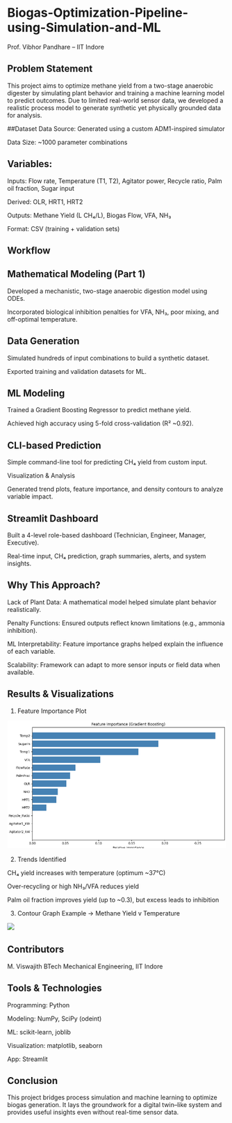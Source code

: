 # Biogas-Optimization-Pipeline-using-Simulation-and-ML
Prof. Vibhor Pandhare – IIT Indore

## Problem Statement
This project aims to optimize methane yield from a two-stage anaerobic digester by simulating plant behavior and training a machine learning model to predict outcomes. Due to limited real-world sensor data, we developed a realistic process model to generate synthetic yet physically grounded data for analysis.

##Dataset
Data Source: Generated using a custom ADM1-inspired simulator

Data Size: ~1000 parameter combinations

## Variables:

Inputs: Flow rate, Temperature (T1, T2), Agitator power, Recycle ratio, Palm oil fraction, Sugar input

Derived: OLR, HRT1, HRT2

Outputs: Methane Yield (L CH₄/L), Biogas Flow, VFA, NH₃

Format: CSV (training + validation sets)

## Workflow
## Mathematical Modeling (Part 1)

Developed a mechanistic, two-stage anaerobic digestion model using ODEs.

Incorporated biological inhibition penalties for VFA, NH₃, poor mixing, and off-optimal temperature.

## Data Generation

Simulated hundreds of input combinations to build a synthetic dataset.

Exported training and validation datasets for ML.

## ML Modeling 

Trained a Gradient Boosting Regressor to predict methane yield.

Achieved high accuracy using 5-fold cross-validation (R² ~0.92).

## CLI-based Prediction 

Simple command-line tool for predicting CH₄ yield from custom input.

Visualization & Analysis

Generated trend plots, feature importance, and density contours to analyze variable impact.

## Streamlit Dashboard

Built a 4-level role-based dashboard (Technician, Engineer, Manager, Executive).

Real-time input, CH₄ prediction, graph summaries, alerts, and system insights.

## Why This Approach?
Lack of Plant Data: A mathematical model helped simulate plant behavior realistically.

Penalty Functions: Ensured outputs reflect known limitations (e.g., ammonia inhibition).

ML Interpretability: Feature importance graphs helped explain the influence of each variable.

Scalability: Framework can adapt to more sensor inputs or field data when available.

## Results & Visualizations
1. Feature Importance Plot
<img src="feature_importance.png" width="600"/>

2. Trends Identified

CH₄ yield increases with temperature (optimum ~37°C)

Over-recycling or high NH₃/VFA reduces yield

Palm oil fraction improves yield (up to ~0.3), but excess leads to inhibition

3. Contour Graph Example -> Methane Yield v Temperature
<img src="temeprature_contour_graph.png" width="600"/>

## Contributors
M. Viswajith
BTech Mechanical Engineering, IIT Indore

## Tools & Technologies
Programming: Python

Modeling: NumPy, SciPy (odeint)

ML: scikit-learn, joblib

Visualization: matplotlib, seaborn

App: Streamlit

## Conclusion
This project bridges process simulation and machine learning to optimize biogas generation. It lays the groundwork for a digital twin–like system and provides useful insights even without real-time sensor data.

